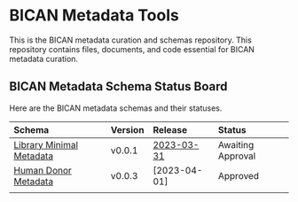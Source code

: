 # BICAN Metadata Tools
This is the BICAN metadata curation and schemas repository. This repository contains files, documents, and code essential for BICAN metadata curation.

## BICAN Metadata Schema Status Board

Here are the BICAN metadata schemas and their statuses.

| Schema | Version | Release | Status |
|:--|:--|:--|:--|
| [Library Minimal Metadata] | v0.0.1 |  [2023-03-31] | Awaiting Approval |
| [Human Donor Metadata] | v0.0.3 | [2023-04-01] | Approved
| | | | |

[Library Minimal Metadata]: http://github.com/brain-bican/metadata/docs/schemas/Library-Minimal-Metadata
[v0.0.1]: http://github.com/brain-bican/metadata/docs/schemas/Library-Minimal-Metadata/BICAN-Library-Minimal-Metadata-Schema-README.md
[2023-03-31]: https://github.com/brain-bican/metadata/releases/tag/v2023-03-31

[Human Donor Metadata]: http://github.com/brain-bican/metadata/docs/schemas/Human-Donor-Metadata
[v0.0.3]: http://github.com/brain-bican/metadata/docs/schemas/Human-Donor-Metadata/BICAN-Human-Donor-Metadata-Schema-README.md
[2022-09-15 EFO 3.46.0]: https://github.com/brain-bican/metadata/releases/tag/v2023-04-01